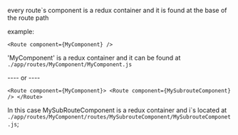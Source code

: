 every route`s component is a redux container and it is found at the base of the route path

example:

`<Route component={MyComponent} />`

'MyComponent' is a redux container and it can be found
at `./app/routes/MyComponent/MyComponent.js`

---- or ----

`
<Route component={MyComponent}>
   <Route component={MySubrouteComponent} />
</Route>
`

In this case MySubRouteComponent is a redux container and
i\`s located at `./app/routes/MyComponent/routes/MySubrouteComponent/MySubrouteComponet.js`;

